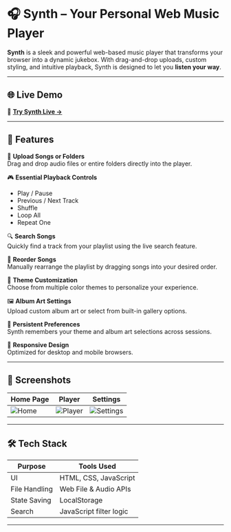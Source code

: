 # 🎧 Synth – Your Personal Web Music Player

**Synth** is a sleek and powerful web-based music player that transforms your browser into a dynamic jukebox. With drag-and-drop uploads, custom styling, and intuitive playback, Synth is designed to let you **listen your way**.

---

## 🌐 Live Demo

🔗 [**Try Synth Live →**]([https://your-live-site-link.com](https://rjkrishna29.github.io/Synth/))  
<!-- Replace with actual deployment link -->

---

## 🚀 Features

🎵 **Upload Songs or Folders**  
Drag and drop audio files or entire folders directly into the player.

🎮 **Essential Playback Controls**  
- Play / Pause  
- Previous / Next Track  
- Shuffle  
- Loop All  
- Repeat One

🔍 **Search Songs**  
Quickly find a track from your playlist using the live search feature.

🔀 **Reorder Songs**  
Manually rearrange the playlist by dragging songs into your desired order.

🎨 **Theme Customization**  
Choose from multiple color themes to personalize your experience.

🖼️ **Album Art Settings**  
Upload custom album art or select from built-in gallery options.

💾 **Persistent Preferences**  
Synth remembers your theme and album art selections across sessions.

📱 **Responsive Design**  
Optimized for desktop and mobile browsers.

---

## 📸 Screenshots

| Home Page | Player | Settings |
|-----------|--------|----------|
| ![Home](assets/screenshots/home.png) | ![Player](assets/screenshots/player.png) | ![Settings](assets/screenshots/settings.png) |
<!-- Replace these paths with your actual screenshots -->

---

## 🛠️ Tech Stack

| Purpose       | Tools Used               |
|---------------|--------------------------|
| UI            | HTML, CSS, JavaScript    |
| File Handling | Web File & Audio APIs    |
| State Saving  | LocalStorage             |
| Search        | JavaScript filter logic  |

---

